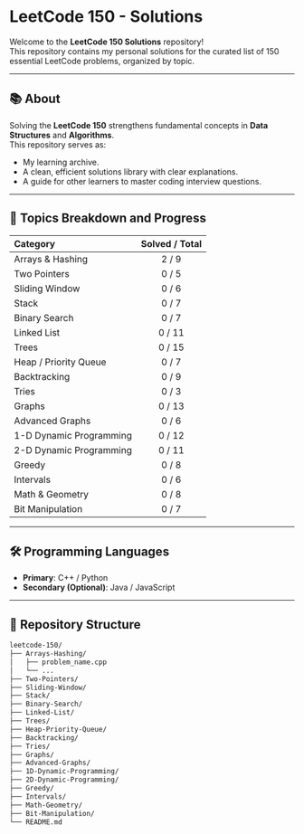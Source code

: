 # LeetCode 150 - Solutions

Welcome to the **LeetCode 150 Solutions** repository!  
This repository contains my personal solutions for the curated list of 150 essential LeetCode problems, organized by topic.

---

## 📚 About

Solving the **LeetCode 150** strengthens fundamental concepts in **Data Structures** and **Algorithms**.  
This repository serves as:

- My learning archive.
- A clean, efficient solutions library with clear explanations.
- A guide for other learners to master coding interview questions.

---

## 📂 Topics Breakdown and Progress

| Category                  | Solved / Total |
|:---------------------------|:--------------:|
| Arrays & Hashing           | 2 / 9          |
| Two Pointers               | 0 / 5          |
| Sliding Window             | 0 / 6          |
| Stack                      | 0 / 7          |
| Binary Search              | 0 / 7          |
| Linked List                | 0 / 11         |
| Trees                      | 0 / 15         |
| Heap / Priority Queue      | 0 / 7          |
| Backtracking               | 0 / 9          |
| Tries                      | 0 / 3          |
| Graphs                     | 0 / 13         |
| Advanced Graphs            | 0 / 6          |
| 1-D Dynamic Programming    | 0 / 12         |
| 2-D Dynamic Programming    | 0 / 11         |
| Greedy                     | 0 / 8          |
| Intervals                  | 0 / 6          |
| Math & Geometry            | 0 / 8          |
| Bit Manipulation           | 0 / 7          |

---

## 🛠️ Programming Languages

- **Primary**: C++ / Python
- **Secondary (Optional)**: Java / JavaScript

---

## 📄 Repository Structure

```bash
leetcode-150/
├── Arrays-Hashing/
│   ├── problem_name.cpp
│   └── ...
├── Two-Pointers/
├── Sliding-Window/
├── Stack/
├── Binary-Search/
├── Linked-List/
├── Trees/
├── Heap-Priority-Queue/
├── Backtracking/
├── Tries/
├── Graphs/
├── Advanced-Graphs/
├── 1D-Dynamic-Programming/
├── 2D-Dynamic-Programming/
├── Greedy/
├── Intervals/
├── Math-Geometry/
├── Bit-Manipulation/
└── README.md
